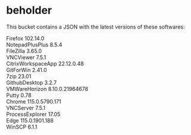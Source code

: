 # beholder
This bucket contains a JSON with the latest versions of these softwares:

Firefox            102.14.0         
NotepadPlusPlus    8.5.4            
FileZilla          3.65.0           
VNCViewer          7.5.1            
CitrixWorkspaceApp 22.12.0.48       
GitForWin          2.41.0           
7zip               23.01            
GithubDesktop      3.2.7            
VMWareHorizon      8.10.0.21964678  
Putty              0.78             
Chrome             115.0.5790.171   
VNCServer          7.5.1            
ProcessExplorer    17.05            
Edge               115.0.1901.188   
WinSCP             6.1.1            



